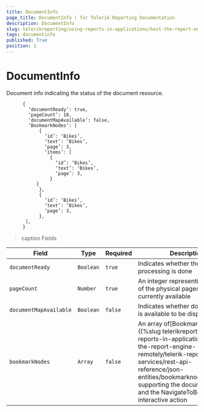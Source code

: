 ```yaml
---
title: DocumentInfo
page_title: DocumentInfo | for Telerik Reporting Documentation
description: DocumentInfo
slug: telerikreporting/using-reports-in-applications/host-the-report-engine-remotely/telerik-reporting-rest-services/rest-api-reference/json-entities/documentinfo
tags: documentinfo
published: True
position: 1
---
```


# DocumentInfo



Document info indicating the status of the document resource.       


    
          {
            ‘documentReady’: true,
            ‘pageCount’: 10,
            ‘documentMapAvailable’: false,
            ‘BookmarkNodes’: [
                {
                  ‘id’: ‘Bikes’,
                  ‘text’: ‘Bikes’,
                  ‘page’: 3,
                  ‘items’: [
                    {
                      ‘id’: ‘Bikes’,
                      ‘text’: ‘Bikes’,
                      ‘page’: 3,
                    }
               ]
                },
                {
                  ‘id’: ‘Bikes’,
                  ‘text’: ‘Bikes’,
                  ‘page’: 3,
                },
           ],
          }

        


>caption Fields

| Field | Type | Required | Description |
| ------ | ------ | ------ | ------ |
|`documentReady`|`Boolean`|`true`|Indicates whether the document processing is done|
|`pageCount`|`Number`|`true`|An integer representing the count of the physical pages that are currently available|
|`documentMapAvailable`|`Boolean`|`false`|Indicates whether document map is available to be displayed|
|`bookmarkNodes`|`Array`|`false`|An array of[BookmarkNode]({%slug telerikreporting/using-reports-in-applications/host-the-report-engine-remotely/telerik-reporting-rest-services/rest-api-reference/json-entities/bookmarknode%})objects supporting the document map and the NavigateToBookmark interactive action|

